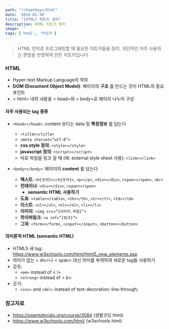 ```yaml
---
path: "/cheatkeys/html"
date: '2019-01-30'
title: "[HTML] 치트키 정리"
description: HTML 치트키 정리
image: ''
tags: ['html', '치트키']
---
```

> HTML 언어로 프로그래밍할 때 필요한 치트키들을 정리.
> 개인적인 자주 사용하는 문법을 반영하여 만든 치트키입니다.

### HTML
- Hyper-text Markup Language의 약자
- __DOM (Document Object Model)__: 페이지의 __구조__ 를 만드는 것이 HTML의 중요 포인트
- < html> 내의 내용을 < head>와 < body>로 페이지 나누어 구성

#### 자주 사용되는 tag 종류 
- `<head></head>`: content 보다는 data 및 __특정정보__ 를 담는다
  - `<title></title>`
  - `<meta charset=”utf-8”>`  
  - __css style 정의__: `<style></style>`
  - __javascript 정의__: `<script></script>`
  - 따로 파일을 링크 걸 때 (예: external style sheet 사용): `<link></link>`

- `<body></body>`: 페이지의 __content__ 를 담는다
  - __텍스트__: `<h{숫자}></h{숫자}>`, `<p></p>`, `<div></div>`, `<span></span>`, `<br>` 
  - __컨테이너__: `<div></div>`, `<span></span>`
    - __semantic HTML 사용하기__
  - __도표__: `<table></table>`, `<th></th>`, `<tr></tr>`, `<td></td>` 
  - __리스트__: `<ul></ul>`, `<ol></ol>`, `<li></li>`  
  - __이미지__: `<img src=”{이미지.파일}”>`
  - __하이퍼링크__: `<a ref=”{링크}”>`  
  - __그외__: `<form></form>`, `<input></input>`, `<button></button>`  

#### 의미론적 HTML (semantic HTML)
- HTML5 새 tag: https://www.w3schools.com/html/html5_new_elements.asp 
- 의미가 없는 < div>나 < span> 대신 의미를 부여하여 새로운 tag들 사용하기
- 강조:
  - `<em>` instead of < i>
  -  `<strong>` instead of < b>
- 긋기:
  - `<ins>` and `<del>` instead of text-decoration: line-through;

### 참고자료
- https://opentutorials.org/course/3084 (생활코딩 html)
- https://www.w3schools.com/html/ (w3schools html)
